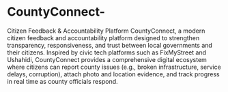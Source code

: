 # CountyConnect-
Citizen Feedback &amp; Accountability Platform
CountyConnect, a modern citizen feedback and accountability platform designed to strengthen transparency, responsiveness, and trust between local governments and their citizens.
 Inspired by civic tech platforms such as FixMyStreet and Ushahidi, CountyConnect provides a comprehensive digital ecosystem where citizens can report county issues 
 (e.g., broken infrastructure, service delays, corruption), 
 attach photo and location evidence, and track progress in real time as county officials respond.
